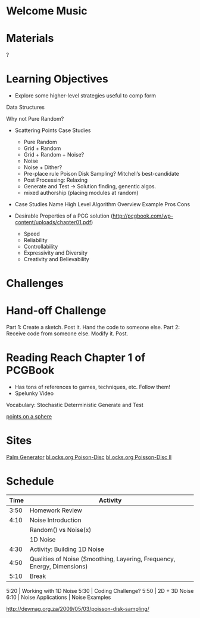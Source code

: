 # Welcome Music

# Materials
?

# Learning Objectives
- Explore some higher-level strategies useful to comp form

Data Structures

Why not Pure Random?


- Scattering Points Case Studies
    - Pure Random
    - Grid + Random
    - Grid + Random + Noise?
    - Noise
    - Noise + Dither?
    - Pre-place rule
        Poison Disk Sampling?
        Mitchell’s best-candidate
    - Post Processing: Relaxing
    - Generate and Test -> Solution finding, genentic algos.
    - mixed authorship (placing modules at random)

- Case Studies
    Name
    High Level Algorithm Overview
    Example
    Pros
    Cons




- Desirable Properties of a PCG solution (http://pcgbook.com/wp-content/uploads/chapter01.pdf)
    - Speed
    - Reliability
    - Controllability
    - Expressivity and Diversity
    - Creativity and Believability



# Challenges

# Hand-off Challenge
Part 1: Create a sketch. Post it. Hand the code to someone else.
Part 2: Receive code from someone else. Modify it. Post.

#

# Reading Reach Chapter 1 of PCGBook
- Has tons of references to games, techniques, etc. Follow them!
- Spelunky Video

Vocabulary:
Stochastic
Deterministic
Generate and Test








[points on a sphere](https://www.jasondavies.com/maps/random-points/)


# Sites
[Palm Generator](http://davideprati.com/)
[bl.ocks.org Poison-Disc](https://bl.ocks.org/mbostock/19168c663618b7f07158)
[bl.ocks.org Poisson-Disc II](https://bl.ocks.org/mbostock/dbb02448b0f93e4c82c3)

# Schedule

Time    | Activity
---     | ---
3:50    | Homework Review
4:10    | Noise Introduction
	| Random() vs Noise(x)
	| 1D Noise
4:30    | Activity: Building 1D Noise
4:50    | Qualities of Noise (Smoothing, Layering, Frequency, Energy, Dimensions)
5:10    | Break

5:20    | Working with 1D Noise
5:30    | Coding Challenge?
5:50    | 2D + 3D Noise
6:10    | Noise Applications
	| Noise Examples


http://devmag.org.za/2009/05/03/poisson-disk-sampling/
